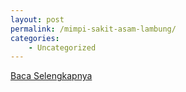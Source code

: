 ```yaml
---
layout: post
permalink: /mimpi-sakit-asam-lambung/
categories:
    - Uncategorized
---
```


[Baca Selengkapnya](/04)